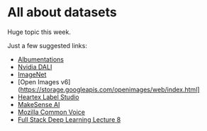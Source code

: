 # All about datasets

Huge topic this week.

Just a few suggested links:

* [Albumentations](https://github.com/albumentations-team/albumentations)
* [Nvidia DALI](https://github.com/NVIDIA/DALI)
* [ImageNet](https://image-net.org/)
* [Open Images v6](https://storage.googleapis.com/openimages/web/index.html]
* [Heartex Label Studio](https://heartex.com/product)
* [MakeSense AI](https://www.makesense.ai/)
* [Mozilla Common Voice](https://commonvoice.mozilla.org/en)
* [Full Stack Deep Learning Lecture 8](https://fullstackdeeplearning.com/spring2021/lecture-8/)
